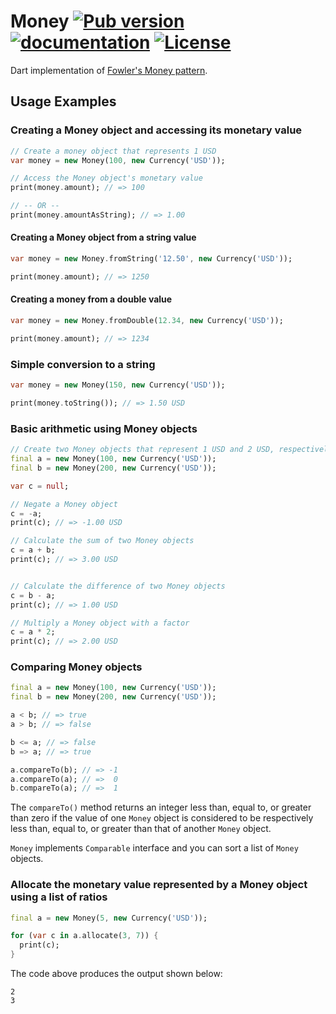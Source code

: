 # Money [![Pub version](https://img.shields.io/pub/v/money.svg)](https://pub.dartlang.org/packages/money) [![documentation](https://img.shields.io/badge/Documentation-money-blue.svg)](https://www.dartdocs.org/documentation/money/latest/) [![License](https://img.shields.io/badge/license-MIT-blue.svg)](https://github.com/LitGroup/money.dart/blob/master/LICENSE)



Dart implementation of [Fowler's Money pattern](http://martinfowler.com/eaaCatalog/money.html).


Usage Examples
--------------

### Creating a Money object and accessing its monetary value

```dart
// Create a money object that represents 1 USD
var money = new Money(100, new Currency('USD'));

// Access the Money object's monetary value
print(money.amount); // => 100

// -- OR --
print(money.amountAsString); // => 1.00
```


#### Creating a Money object from a string value

```dart
var money = new Money.fromString('12.50', new Currency('USD'));

print(money.amount); // => 1250
```


#### Creating a money from a double value

```dart
var money = new Money.fromDouble(12.34, new Currency('USD'));

print(money.amount); // => 1234
```


### Simple conversion to a string

```dart
var money = new Money(150, new Currency('USD'));

print(money.toString()); // => 1.50 USD
```


### Basic arithmetic using Money objects

```dart
// Create two Money objects that represent 1 USD and 2 USD, respectively
final a = new Money(100, new Currency('USD'));
final b = new Money(200, new Currency('USD'));

var c = null;

// Negate a Money object
c = -a;
print(c); // => -1.00 USD

// Calculate the sum of two Money objects
c = a + b;
print(c); // => 3.00 USD


// Calculate the difference of two Money objects
c = b - a;
print(c); // => 1.00 USD

// Multiply a Money object with a factor
c = a * 2;
print(c); // => 2.00 USD
```


### Comparing Money objects

```dart
final a = new Money(100, new Currency('USD'));
final b = new Money(200, new Currency('USD'));

a < b; // => true
a > b; // => false

b <= a; // => false
b => a; // => true

a.compareTo(b); // => -1
a.compareTo(a); // =>  0
b.compareTo(a); // =>  1
```

The `compareTo()` method returns an integer less than, equal to, or greater than zero if the value of one `Money` object is considered to be respectively less than, equal to, or greater than that of another `Money` object.

`Money` implements `Comparable` interface and you can sort a list of `Money` objects.


### Allocate the monetary value represented by a Money object using a list of ratios

```dart
final a = new Money(5, new Currency('USD'));

for (var c in a.allocate(3, 7)) {
  print(c);
}
```


The code above produces the output shown below:
```
2
3
```
